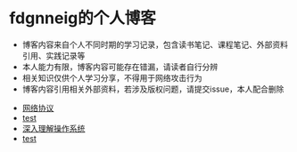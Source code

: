 # fdgnneig的个人博客
- 博客内容来自个人不同时期的学习记录，包含读书笔记、课程笔记、外部资料引用、实践记录等
- 本人能力有限，博客内容可能存在错漏，请读者自行分辨
- 相关知识仅供个人学习分享，不得用于网络攻击行为
- 博客内容引用相关外部资料，若涉及版权问题，请提交issue，本人配合删除


* [网络协议](https://htmlpreview.github.io/?https://github.com/fdgnneig/testblog/blob/main/OSI%E7%BD%91%E7%BB%9C%E5%8D%8F%E8%AE%AE_HTML/index.html) 
* [test](https://github.com/fdgnneig/testblog/blob/main/test.md)
* [深入理解操作系统](https://github.com/fdgnneig/testblog/blob/main/%E6%B7%B1%E5%85%A5%E7%90%86%E8%A7%A3%E8%AE%A1%E7%AE%97%E6%9C%BA%E7%B3%BB%E7%BB%9F/%E6%B7%B1%E5%85%A5%E7%90%86%E8%A7%A3%E8%AE%A1%E7%AE%97%E6%9C%BA%E7%B3%BB%E7%BB%9F.svg)
* [test](https://github.com/fdgnneig/myblog/tree/main/pic)